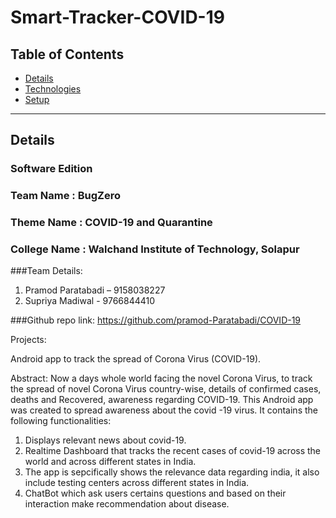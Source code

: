 # Smart-Tracker-COVID-19

## Table of Contents
* [Details](#general-info)
* [Technologies](#technologies)
* [Setup](#setup)

----------------------------------------------------------------------------------------------------------------------------------------
## Details

### Software Edition
### Team Name    :  BugZero
### Theme Name  :   COVID-19 and Quarantine
### College Name :  Walchand Institute of Technology, Solapur
###Team Details:
1. Pramod Paratabadi – 9158038227
2. Supriya Madiwal - 9766844410

###Github repo link: https://github.com/pramod-Paratabadi/COVID-19


Projects: 

Android app to track the spread of  Corona Virus (COVID-19).

Abstract: 
Now a days whole world facing the novel Corona Virus, to track the spread of novel Corona Virus country-wise, details of confirmed cases, deaths and Recovered, awareness regarding COVID-19.
This Android app was created to spread awareness about the covid -19 virus. It contains the following functionalities:

1. Displays relevant news about covid-19.
2. Realtime Dashboard that tracks the recent cases of covid-19 across the world and across different states in India.
3. The app is sepcifically shows the relevance data regarding india, it also include testing centers across different states in India.
4. ChatBot which ask users certains questions and based on their interaction make recommendation about disease.
